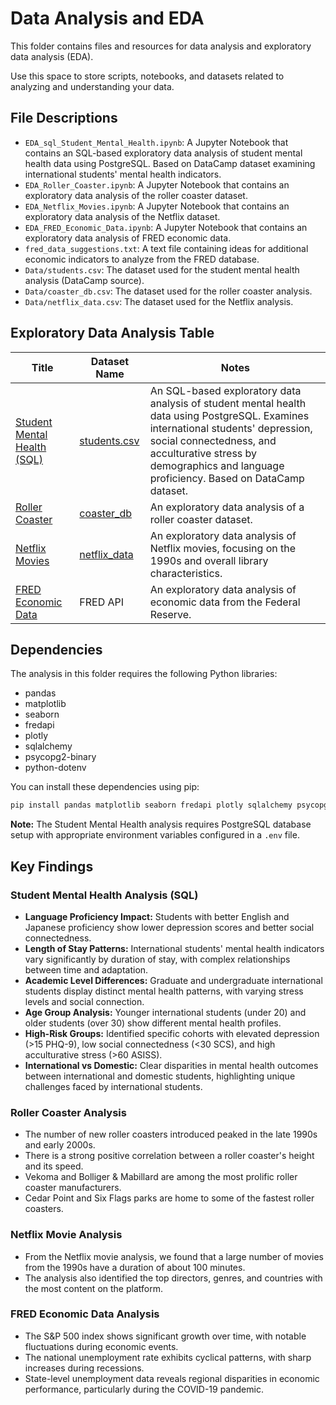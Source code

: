 # Data Analysis and EDA

This folder contains files and resources for data analysis and exploratory data analysis (EDA).

Use this space to store scripts, notebooks, and datasets related to analyzing and understanding your data.

## File Descriptions

- `EDA_sql_Student_Mental_Health.ipynb`: A Jupyter Notebook that contains an SQL-based exploratory data analysis of student mental health data using PostgreSQL. Based on DataCamp dataset examining international students' mental health indicators.
- `EDA_Roller_Coaster.ipynb`: A Jupyter Notebook that contains an exploratory data analysis of the roller coaster dataset.
- `EDA_Netflix_Movies.ipynb`: A Jupyter Notebook that contains an exploratory data analysis of the Netflix dataset.
- `EDA_FRED_Economic_Data.ipynb`: A Jupyter Notebook that contains an exploratory data analysis of FRED economic data.
- `fred_data_suggestions.txt`: A text file containing ideas for additional economic indicators to analyze from the FRED database.
- `Data/students.csv`: The dataset used for the student mental health analysis (DataCamp source).
- `Data/coaster_db.csv`: The dataset used for the roller coaster analysis.
- `Data/netflix_data.csv`: The dataset used for the Netflix analysis.

## Exploratory Data Analysis Table

| Title                                     | Dataset Name               | Notes                                                                  |
|-------------------------------------------|----------------------------|------------------------------------------------------------------------|
| [Student Mental Health (SQL)](./EDA_sql_Student_Mental_Health.ipynb) | [students.csv](./Data/students.csv) | An SQL-based exploratory data analysis of student mental health data using PostgreSQL. Examines international students' depression, social connectedness, and acculturative stress by demographics and language proficiency. Based on DataCamp dataset. |
| [Roller Coaster](./EDA_Roller_Coaster.ipynb) | [coaster_db](./Data/coaster_db.csv) | An exploratory data analysis of a roller coaster dataset. |
| [Netflix Movies](./EDA_Netflix_Movies.ipynb) | [netflix_data](./Data/netflix_data.csv) | An exploratory data analysis of Netflix movies, focusing on the 1990s and overall library characteristics. |
| [FRED Economic Data](./EDA_FRED_Economic_Data.ipynb) | FRED API | An exploratory data analysis of economic data from the Federal Reserve. |

## Dependencies

The analysis in this folder requires the following Python libraries:

- pandas
- matplotlib
- seaborn
- fredapi
- plotly
- sqlalchemy
- psycopg2-binary
- python-dotenv

You can install these dependencies using pip:

```bash
pip install pandas matplotlib seaborn fredapi plotly sqlalchemy psycopg2-binary python-dotenv
```

**Note:** The Student Mental Health analysis requires PostgreSQL database setup with appropriate environment variables configured in a `.env` file.

## Key Findings

### Student Mental Health Analysis (SQL)
- **Language Proficiency Impact:** Students with better English and Japanese proficiency show lower depression scores and better social connectedness.
- **Length of Stay Patterns:** International students' mental health indicators vary significantly by duration of stay, with complex relationships between time and adaptation.
- **Academic Level Differences:** Graduate and undergraduate international students display distinct mental health patterns, with varying stress levels and social connection.
- **Age Group Analysis:** Younger international students (under 20) and older students (over 30) show different mental health profiles.
- **High-Risk Groups:** Identified specific cohorts with elevated depression (>15 PHQ-9), low social connectedness (<30 SCS), and high acculturative stress (>60 ASISS).
- **International vs Domestic:** Clear disparities in mental health outcomes between international and domestic students, highlighting unique challenges faced by international students.

### Roller Coaster Analysis
- The number of new roller coasters introduced peaked in the late 1990s and early 2000s.
- There is a strong positive correlation between a roller coaster's height and its speed.
- Vekoma and Bolliger & Mabillard are among the most prolific roller coaster manufacturers.
- Cedar Point and Six Flags parks are home to some of the fastest roller coasters.

### Netflix Movie Analysis
- From the Netflix movie analysis, we found that a large number of movies from the 1990s have a duration of about 100 minutes. 
- The analysis also identified the top directors, genres, and countries with the most content on the platform.

### FRED Economic Data Analysis
- The S&P 500 index shows significant growth over time, with notable fluctuations during economic events.
- The national unemployment rate exhibits cyclical patterns, with sharp increases during recessions.
- State-level unemployment data reveals regional disparities in economic performance, particularly during the COVID-19 pandemic.